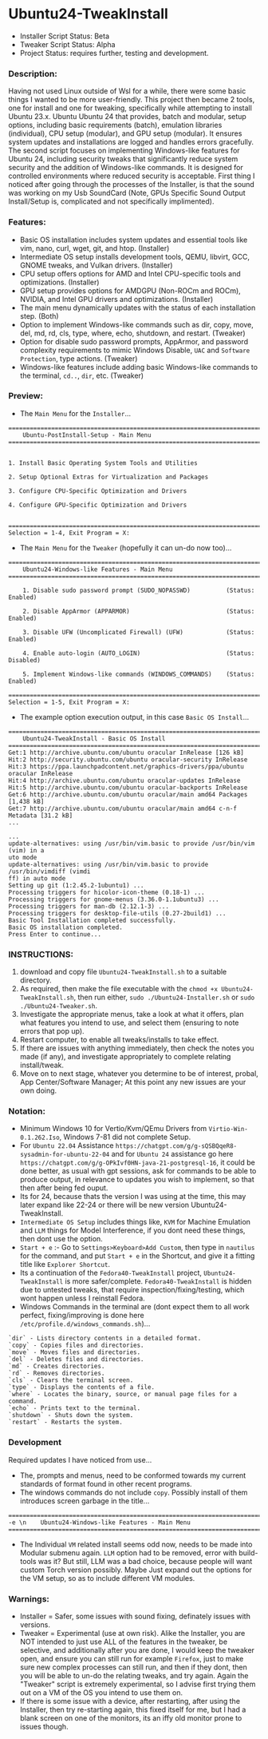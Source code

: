 # Ubuntu24-TweakInstall
- Installer Script Status: Beta
- Tweaker Script Status: Alpha
- Project Status: requires further, testing and development. 

### Description:
Having not used Linux outside of Wsl for a while, there were some basic things I wanted to be more user-friendly. This project then became 2 tools, one for install and one for tweaking, specifically while attempting to install Ubuntu 23.x. Ubuntu Ubuntu 24 that provides, batch and modular, setup options, including basic requirements (batch), emulation libraries (individual), CPU setup (modular), and GPU setup (modular). It ensures system updates and installations are logged and handles errors gracefully. The second script focuses on implementing Windows-like features for Ubuntu 24, including security tweaks that significantly reduce system security and the addition of Windows-like commands. It is designed for controlled environments where reduced security is acceptable. First thing I noticed after going through the processes of the Installer, is that the sound was working on my Usb SoundCard (Note, GPUs Specific Sound Output Install/Setup is, complicated and not specifically implimented). 

### Features:
- Basic OS installation includes system updates and essential tools like vim, nano, curl, wget, git, and htop. (Installer)
- Intermediate OS setup installs development tools, QEMU, libvirt, GCC, GNOME tweaks, and Vulkan drivers. (Installer)
- CPU setup offers options for AMD and Intel CPU-specific tools and optimizations. (Installer)
- GPU setup provides options for AMDGPU (Non-ROCm and ROCm), NVIDIA, and Intel GPU drivers and optimizations. (Installer)
- The main menu dynamically updates with the status of each installation step. (Both)
- Option to implement Windows-like commands such as dir, copy, move, del, md, rd, cls, type, where, echo, shutdown, and restart. (Tweaker)
- Option for disable sudo password prompts, AppArmor, and password complexity requirements to mimic Windows Disable, `UAC` and `Software Protection`, type actions. (Tweaker)
- Windows-like features include adding basic Windows-like commands to the terminal, `cd..`, `dir`, etc. (Tweaker)

### Preview:
- The `Main Menu` for the `Installer`...
```
================================================================================
    Ubuntu-PostInstall-Setup - Main Menu
================================================================================


1. Install Basic Operating System Tools and Utilities

2. Setup Optional Extras for Virtualization and Packages

3. Configure CPU-Specific Optimization and Drivers

4. Configure GPU-Specific Optimization and Drivers


================================================================================
Selection = 1-4, Exit Program = X: 

```
- The `Main Menu` for the `Tweaker` (hopefully it can un-do now too)...
```
================================================================================
    Ubuntu24-Windows-like Features - Main Menu
================================================================================

    1. Disable sudo password prompt (SUDO_NOPASSWD)          (Status: Enabled)

    2. Disable AppArmor (APPARMOR)                           (Status: Enabled)

    3. Disable UFW (Uncomplicated Firewall) (UFW)            (Status: Enabled)

    4. Enable auto-login (AUTO_LOGIN)                        (Status: Disabled)

    5. Implement Windows-like commands (WINDOWS_COMMANDS)    (Status: Enabled)

================================================================================
Selection = 1-5, Exit Program = X:               

```
- The example option execution output, in this case `Basic OS Install`...
```
================================================================================
    Ubuntu24-TweakInstall - Basic OS Install
================================================================================
Get:1 http://archive.ubuntu.com/ubuntu oracular InRelease [126 kB]
Hit:2 http://security.ubuntu.com/ubuntu oracular-security InRelease            
Hit:3 https://ppa.launchpadcontent.net/graphics-drivers/ppa/ubuntu oracular InRelease
Hit:4 http://archive.ubuntu.com/ubuntu oracular-updates InRelease
Hit:5 http://archive.ubuntu.com/ubuntu oracular-backports InRelease
Get:6 http://archive.ubuntu.com/ubuntu oracular/main amd64 Packages [1,438 kB]
Get:7 http://archive.ubuntu.com/ubuntu oracular/main amd64 c-n-f Metadata [31.2 kB]
...

...
update-alternatives: using /usr/bin/vim.basic to provide /usr/bin/vim (vim) in a
uto mode
update-alternatives: using /usr/bin/vim.basic to provide /usr/bin/vimdiff (vimdi
ff) in auto mode
Setting up git (1:2.45.2-1ubuntu1) ...
Processing triggers for hicolor-icon-theme (0.18-1) ...
Processing triggers for gnome-menus (3.36.0-1.1ubuntu3) ...
Processing triggers for man-db (2.12.1-3) ...
Processing triggers for desktop-file-utils (0.27-2build1) ...
Basic Tool Installation completed successfully.
Basic OS installation completed.
Press Enter to continue...
```

### INSTRUCTIONS:
1) download and copy file `Ubuntu24-TweakInstall.sh` to a suitable directory.
2) As required, then make the file executable with the  `chmod +x Ubuntu24-TweakInstall.sh`, then run either, `sudo ./Ubuntu24-Installer.sh` or `sudo ./Ubuntu24-Tweaker.sh`.
3) Investigate the appropriate menus, take a look at what it offers, plan what features you intend to use, and select them (ensuring to note errors that pop up).
4) Restart computer, to enable all tweaks/installs to take effect. 
5) If there are issues with anything immediately, then check the notes you made (if any), and investigate appropriately to complete relating install/tweak.
5) Move on to next stage, whatever you determine to be of interest, probal, App Center/Software Manager; At this point any new issues are your own doing.

### Notation:
- Minimum Windows 10 for Vertio/Kvm/QEmu Drivers from `Virtio-Win-0.1.262.Iso`, Windows 7-81 did not complete Setup.  
- For `Ubuntu 22.04` Assistance `https://chatgpt.com/g/g-sQSBQqeR8-sysadmin-for-ubuntu-22-04` and for `Ubuntu 24` assistance go here `https://chatgpt.com/g/g-OPkIvf0HN-java-21-postgresql-16`, it could be done better, as usual with gpt sessions, ask for commands to be able to produce output, in relevance to updates you wish to implement, so that then after being fed ouput.
- Its for 24, because thats the version I was using at the time, this may later expand like 22-24 or there will be new version Ubuntu24-TweakInstall. 
- `Intermediate OS Setup` includes things like, `KVM` for Machine Emulation and `LLM` things for Model Interference, if you dont need these things, then dont use the option.
- `Start + e` :- Go to `Settings>Keyboard>Add Custom`, then type in `nautilus` for the command, and put `Start + e` in the Shortcut, and give it a fitting title like `Explorer Shortcut`. 
- Its a continuation of the `Fedora40-TweakInstall` project, `Ubuntu24-TweakInstall` is more safer/complete. `Fedora40-TweakInstall` is hidden due to untested tweaks, that require inspection/fixing/testing, which wont happen unless I reinstall Fedora.
- Windows Commands in the terminal are (dont expect them to all work perfect, fixing/improving is done here `/etc/profile.d/windows_commands.sh`)...
```
`dir` - Lists directory contents in a detailed format.
`copy` - Copies files and directories.
`move` - Moves files and directories.
`del` - Deletes files and directories.
`md` - Creates directories.
`rd` - Removes directories.
`cls` - Clears the terminal screen.
`type` - Displays the contents of a file.
`where` - Locates the binary, source, or manual page files for a command.
`echo` - Prints text to the terminal.
`shutdown` - Shuts down the system.
`restart` - Restarts the system.
```

### Development 
Required updates I have noticed from use...
- The, prompts and menus, need to be conformed towards my current standards of format found in other recent programs.
- The windows commands do not include `copy`. Possibly install of them introduces screen garbage in the title...
```
================================================================================
-e \n    Ubuntu24-Windows-like Features - Main Menu
================================================================================
```
- The Individual `VM` related install seems odd now, needs to be made into Modular submenu again. `LLM` option had to be removed, error with build-tools was it? But still, LLM was a bad choice, because people will want custom Torch version possibly. Maybe Just expand out the options for the VM setup, so as to include different VM modules.

### Warnings:
- Installer = Safer, some issues with sound fixing, definately issues with versions.
- Tweaker = Experimental (use at own risk). Alike the Installer, you are NOT intended to just use ALL of the features in the tweaker, be selective, and additionally after you are done, I would keep the tweaker open, and ensure you can still run for example `Firefox`, just to make sure new complex processes can still run, and then if they dont, then you will be able to un-do the relating tweaks, and try again. Again the "Tweaker" script is extremely experimental, so I advise first trying them out on a VM of the OS you intend to use them on.
- If there is some issue with a device, after restarting, after using the Installer, then try re-starting again, this fixed itself for me, but I had a blank screen on one of the monitors, its an iffy old monitor prone to issues though.
